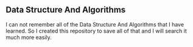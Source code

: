 ## Data Structure And Algorithms 

I can not remember all of the Data Structure And Algorithms that I have learned. So I created this repository to save all of that and I will search it much more easily. 


